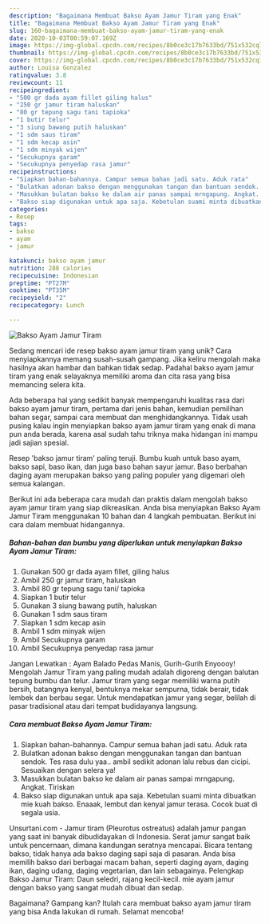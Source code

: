 ```yaml
---
description: "Bagaimana Membuat Bakso Ayam Jamur Tiram yang Enak"
title: "Bagaimana Membuat Bakso Ayam Jamur Tiram yang Enak"
slug: 160-bagaimana-membuat-bakso-ayam-jamur-tiram-yang-enak
date: 2020-10-03T00:59:07.169Z
image: https://img-global.cpcdn.com/recipes/8b0ce3c17b7633bd/751x532cq70/bakso-ayam-jamur-tiram-foto-resep-utama.jpg
thumbnail: https://img-global.cpcdn.com/recipes/8b0ce3c17b7633bd/751x532cq70/bakso-ayam-jamur-tiram-foto-resep-utama.jpg
cover: https://img-global.cpcdn.com/recipes/8b0ce3c17b7633bd/751x532cq70/bakso-ayam-jamur-tiram-foto-resep-utama.jpg
author: Louisa Gonzalez
ratingvalue: 3.8
reviewcount: 11
recipeingredient:
- "500 gr dada ayam fillet giling halus"
- "250 gr jamur tiram haluskan"
- "80 gr tepung sagu tani tapioka"
- "1 butir telur"
- "3 siung bawang putih haluskan"
- "1 sdm saus tiram"
- "1 sdm kecap asin"
- "1 sdm minyak wijen"
- "Secukupnya garam"
- "Secukupnya penyedap rasa jamur"
recipeinstructions:
- "Siapkan bahan-bahannya. Campur semua bahan jadi satu. Aduk rata"
- "Bulatkan adonan bakso dengan menggunakan tangan dan bantuan sendok. Tes rasa dulu yaa.. ambil sedikit adonan lalu rebus dan cicipi. Sesuaikan dengan selera ya!"
- "Masukkan bulatan bakso ke dalam air panas sampai mrngapung. Angkat. Tiriskan"
- "Bakso siap digunakan untuk apa saja. Kebetulan suami minta dibuatkan mie kuah bakso. Enaaak, lembut dan kenyal jamur terasa. Cocok buat di segala usia."
categories:
- Resep
tags:
- bakso
- ayam
- jamur

katakunci: bakso ayam jamur 
nutrition: 288 calories
recipecuisine: Indonesian
preptime: "PT27M"
cooktime: "PT35M"
recipeyield: "2"
recipecategory: Lunch

---
```



![Bakso Ayam Jamur Tiram](https://img-global.cpcdn.com/recipes/8b0ce3c17b7633bd/751x532cq70/bakso-ayam-jamur-tiram-foto-resep-utama.jpg)

Sedang mencari ide resep bakso ayam jamur tiram yang unik? Cara menyiapkannya memang susah-susah gampang. Jika keliru mengolah maka hasilnya akan hambar dan bahkan tidak sedap. Padahal bakso ayam jamur tiram yang enak selayaknya memiliki aroma dan cita rasa yang bisa memancing selera kita.

Ada beberapa hal yang sedikit banyak mempengaruhi kualitas rasa dari bakso ayam jamur tiram, pertama dari jenis bahan, kemudian pemilihan bahan segar, sampai cara membuat dan menghidangkannya. Tidak usah pusing kalau ingin menyiapkan bakso ayam jamur tiram yang enak di mana pun anda berada, karena asal sudah tahu triknya maka hidangan ini mampu jadi sajian spesial.

Resep &#39;bakso jamur tiram&#39; paling teruji. Bumbu kuah untuk baso ayam, bakso sapi, baso ikan, dan juga baso bahan sayur jamur. Baso berbahan daging ayam merupakan bakso yang paling populer yang digemari oleh semua kalangan.


Berikut ini ada beberapa cara mudah dan praktis dalam mengolah bakso ayam jamur tiram yang siap dikreasikan. Anda bisa menyiapkan Bakso Ayam Jamur Tiram menggunakan 10 bahan dan 4 langkah pembuatan. Berikut ini cara dalam membuat hidangannya.

<!--inarticleads1-->

##### Bahan-bahan dan bumbu yang diperlukan untuk menyiapkan Bakso Ayam Jamur Tiram:

1. Gunakan 500 gr dada ayam fillet, giling halus
1. Ambil 250 gr jamur tiram, haluskan
1. Ambil 80 gr tepung sagu tani/ tapioka
1. Siapkan 1 butir telur
1. Gunakan 3 siung bawang putih, haluskan
1. Gunakan 1 sdm saus tiram
1. Siapkan 1 sdm kecap asin
1. Ambil 1 sdm minyak wijen
1. Ambil Secukupnya garam
1. Ambil Secukupnya penyedap rasa jamur


Jangan Lewatkan : Ayam Balado Pedas Manis, Gurih-Gurih Enyoooy! Mengolah Jamur Tiram yang paling mudah adalah digoreng dengan balutan tepung bumbu dan telur. Jamur tiram yang segar memiliki warna putih bersih, batangnya kenyal, bentuknya mekar sempurna, tidak berair, tidak lembek dan berbau segar. Untuk mendapatkan jamur yang segar, belilah di pasar tradisional atau dari tempat budidayanya langsung. 

<!--inarticleads2-->

##### Cara membuat Bakso Ayam Jamur Tiram:

1. Siapkan bahan-bahannya. Campur semua bahan jadi satu. Aduk rata
1. Bulatkan adonan bakso dengan menggunakan tangan dan bantuan sendok. Tes rasa dulu yaa.. ambil sedikit adonan lalu rebus dan cicipi. Sesuaikan dengan selera ya!
1. Masukkan bulatan bakso ke dalam air panas sampai mrngapung. Angkat. Tiriskan
1. Bakso siap digunakan untuk apa saja. Kebetulan suami minta dibuatkan mie kuah bakso. Enaaak, lembut dan kenyal jamur terasa. Cocok buat di segala usia.


Unsurtani.com - Jamur tiram (Pleurotus ostreatus) adalah jamur pangan yang saat ini banyak dibudidayakan di Indonesia. Serat jamur sangat baik untuk pencernaan, dimana kandungan seratnya mencapai. Bicara tentang bakso, tidak hanya ada bakso daging sapi saja di pasaran. Anda bisa memilih bakso dari berbagai macam bahan, seperti daging ayam, daging ikan, daging udang, daging vegetarian, dan lain sebagainya. Pelengkap Bakso Jamur Tiram: Daun seledri, rajang kecil-kecil. mie ayam jamur dengan bakso yang sangat mudah dibuat dan sedap. 

Bagaimana? Gampang kan? Itulah cara membuat bakso ayam jamur tiram yang bisa Anda lakukan di rumah. Selamat mencoba!
